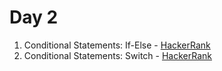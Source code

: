 # Day 2

1) Conditional Statements: If-Else - [HackerRank](https://www.hackerrank.com/challenges/js10-if-else/problem?isFullScreen=true)
2) Conditional Statements: Switch - [HackerRank](https://www.hackerrank.com/challenges/js10-switch/problem?isFullScreen=true)
